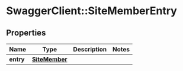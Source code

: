 # SwaggerClient::SiteMemberEntry

## Properties
Name | Type | Description | Notes
------------ | ------------- | ------------- | -------------
**entry** | [**SiteMember**](SiteMember.md) |  | 



